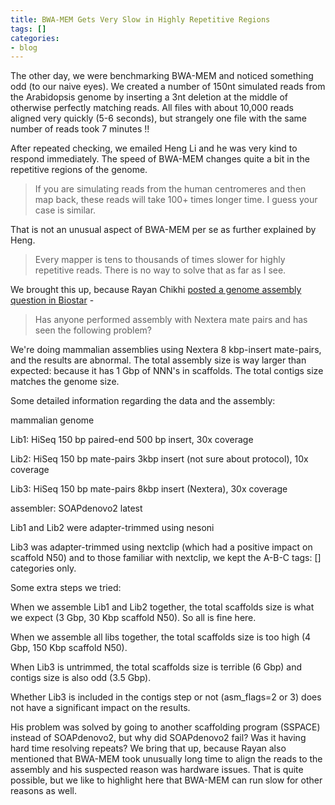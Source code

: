 ```yaml
---
title: BWA-MEM Gets Very Slow in Highly Repetitive Regions
tags: []
categories:
- blog
---
```

The other day, we were benchmarking BWA-MEM and noticed something odd (to our
naive eyes). We created a number of 150nt simulated reads from the Arabidopsis
genome by inserting a 3nt deletion at the middle of otherwise perfectly
matching reads. All files with about 10,000 reads aligned very quickly (5-6
seconds), but strangely one file with the same number of reads took 7 minutes
!!
<!--more-->

After repeated checking, we emailed Heng Li and he was very kind to respond
immediately. The speed of BWA-MEM changes quite a bit in the repetitive
regions of the genome.

> If you are simulating reads from the human centromeres and then map back,
these reads will take 100+ times longer time. I guess your case is similar.

That is not an unusual aspect of BWA-MEM per se as further explained by Heng.

> Every mapper is tens to thousands of times slower for highly repetitive
reads. There is no way to solve that as far as I see.

We brought this up, because Rayan Chikhi [posted a genome assembly question in
Biostar](http://www.biostars.org/p/96467/#96553) \-

> Has anyone performed assembly with Nextera mate pairs and has seen the
following problem?

We're doing mammalian assemblies using Nextera 8 kbp-insert mate-pairs, and
the results are abnormal. The total assembly size is way larger than expected:
because it has 1 Gbp of NNN's in scaffolds. The total contigs size matches the
genome size.

Some detailed information regarding the data and the assembly:

mammalian genome

Lib1: HiSeq 150 bp paired-end 500 bp insert, 30x coverage

Lib2: HiSeq 150 bp mate-pairs 3kbp insert (not sure about protocol), 10x
coverage

Lib3: HiSeq 150 bp mate-pairs 8kbp insert (Nextera), 30x coverage

assembler: SOAPdenovo2 latest

Lib1 and Lib2 were adapter-trimmed using nesoni

Lib3 was adapter-trimmed using nextclip (which had a positive impact on
scaffold N50) and to those familiar with nextclip, we kept the A-B-C
tags: []
categories only.

Some extra steps we tried:

When we assemble Lib1 and Lib2 together, the total scaffolds size is what we
expect (3 Gbp, 30 Kbp scaffold N50). So all is fine here.

When we assemble all libs together, the total scaffolds size is too high (4
Gbp, 150 Kbp scaffold N50).

When Lib3 is untrimmed, the total scaffolds size is terrible (6 Gbp) and
contigs size is also odd (3.5 Gbp).

Whether Lib3 is included in the contigs step or not (asm_flags=2 or 3) does
not have a significant impact on the results.

His problem was solved by going to another scaffolding program (SSPACE)
instead of SOAPdenovo2, but why did SOAPdenovo2 fail? Was it having hard time
resolving repeats? We bring that up, because Rayan also mentioned that BWA-MEM
took unusually long time to align the reads to the assembly and his suspected
reason was hardware issues. That is quite possible, but we like to highlight
here that BWA-MEM can run slow for other reasons as well.

